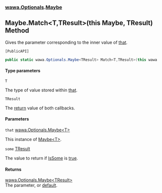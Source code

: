 ### [wawa.Optionals](wawa.Optionals.md 'wawa.Optionals').[Maybe](Maybe.md 'wawa.Optionals.Maybe')

## Maybe.Match<T,TResult>(this Maybe<T>, TResult) Method

Gives the parameter corresponding to the inner value of [that](Maybe.Match{T,TResult}(Maybe{T},TResult).md#wawa.Optionals.Maybe.Match_T,TResult_(thiswawa.Optionals.Maybe_T_,TResult).that 'wawa.Optionals.Maybe.Match<T,TResult>(this wawa.Optionals.Maybe<T>, TResult).that').<p/>`[PublicAPI]`

```csharp
public static wawa.Optionals.Maybe<TResult> Match<T,TResult>(this wawa.Optionals.Maybe<T> that, TResult some);
```
#### Type parameters

<a name='wawa.Optionals.Maybe.Match_T,TResult_(thiswawa.Optionals.Maybe_T_,TResult).T'></a>

`T`

The type of value stored within [that](Maybe.Match{T,TResult}(Maybe{T},TResult).md#wawa.Optionals.Maybe.Match_T,TResult_(thiswawa.Optionals.Maybe_T_,TResult).that 'wawa.Optionals.Maybe.Match<T,TResult>(this wawa.Optionals.Maybe<T>, TResult).that').

<a name='wawa.Optionals.Maybe.Match_T,TResult_(thiswawa.Optionals.Maybe_T_,TResult).TResult'></a>

`TResult`

The [return](https://docs.microsoft.com/en-us/dotnet/csharp/language-reference/keywords/return 'https://docs.microsoft.com/en-us/dotnet/csharp/language-reference/keywords/return') value of both callbacks.
#### Parameters

<a name='wawa.Optionals.Maybe.Match_T,TResult_(thiswawa.Optionals.Maybe_T_,TResult).that'></a>

`that` [wawa.Optionals.Maybe&lt;](Maybe{T}.md 'wawa.Optionals.Maybe<T>')[T](Maybe.Match{T,TResult}(Maybe{T},TResult).md#wawa.Optionals.Maybe.Match_T,TResult_(thiswawa.Optionals.Maybe_T_,TResult).T 'wawa.Optionals.Maybe.Match<T,TResult>(this wawa.Optionals.Maybe<T>, TResult).T')[&gt;](Maybe{T}.md 'wawa.Optionals.Maybe<T>')

This instance of [Maybe&lt;T&gt;](Maybe{T}.md 'wawa.Optionals.Maybe<T>').

<a name='wawa.Optionals.Maybe.Match_T,TResult_(thiswawa.Optionals.Maybe_T_,TResult).some'></a>

`some` [TResult](Maybe.Match{T,TResult}(Maybe{T},TResult).md#wawa.Optionals.Maybe.Match_T,TResult_(thiswawa.Optionals.Maybe_T_,TResult).TResult 'wawa.Optionals.Maybe.Match<T,TResult>(this wawa.Optionals.Maybe<T>, TResult).TResult')

The value to return if [IsSome](Maybe{T}.IsSome.md 'wawa.Optionals.Maybe<T>.IsSome') is [true](https://docs.microsoft.com/en-us/dotnet/csharp/language-reference/builtin-types/bool 'https://docs.microsoft.com/en-us/dotnet/csharp/language-reference/builtin-types/bool').

#### Returns
[wawa.Optionals.Maybe&lt;](Maybe{T}.md 'wawa.Optionals.Maybe<T>')[TResult](Maybe.Match{T,TResult}(Maybe{T},TResult).md#wawa.Optionals.Maybe.Match_T,TResult_(thiswawa.Optionals.Maybe_T_,TResult).TResult 'wawa.Optionals.Maybe.Match<T,TResult>(this wawa.Optionals.Maybe<T>, TResult).TResult')[&gt;](Maybe{T}.md 'wawa.Optionals.Maybe<T>')  
The parameter, or [default](https://docs.microsoft.com/en-us/dotnet/csharp/language-reference/keywords/default 'https://docs.microsoft.com/en-us/dotnet/csharp/language-reference/keywords/default').